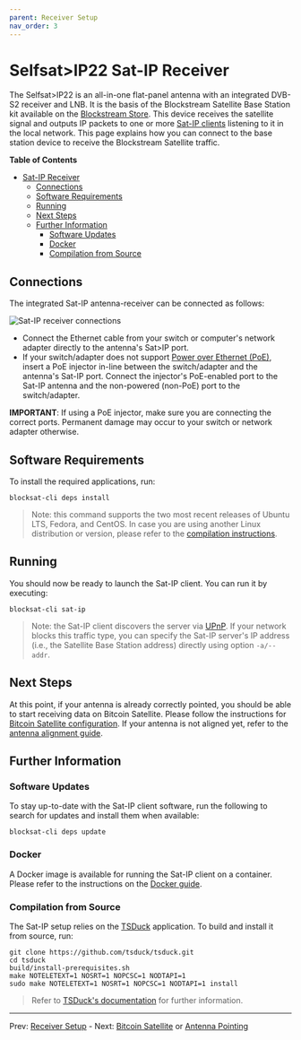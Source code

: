 ```yaml
---
parent: Receiver Setup
nav_order: 3
---
```


# Selfsat>IP22 Sat-IP Receiver

The Selfsat>IP22 is an all-in-one flat-panel antenna with an integrated DVB-S2
receiver and LNB. It is the basis of the Blockstream Satellite Base Station kit
available on the [Blockstream
Store](https://store.blockstream.com/product/blockstream-satellite-base-station/).
This device receives the satellite signal and outputs IP packets to one or more
[Sat-IP clients](https://en.wikipedia.org/wiki/Sat-IP) listening to it in the
local network. This page explains how you can connect to the base station device
to receive the Blockstream Satellite traffic.

<!-- markdown-toc start - Don't edit this section. Run M-x markdown-toc-refresh-toc -->
**Table of Contents**

- [Sat-IP Receiver](#sat-ip-receiver)
    - [Connections](#connections)
    - [Software Requirements](#software-requirements)
    - [Running](#running)
    - [Next Steps](#next-steps)
    - [Further Information](#further-information)
        - [Software Updates](#software-updates)
        - [Docker](#docker)
        - [Compilation from Source](#compilation-from-source)

<!-- markdown-toc end -->


## Connections

The integrated Sat-IP antenna-receiver can be connected as follows:

![Sat-IP receiver connections](img/sat-ip-connections.png "Sat-IP receiver
connections")

- Connect the Ethernet cable from your switch or computer's network adapter
  directly to the antenna's Sat>IP port.
- If your switch/adapter does not support [Power over Ethernet
  (PoE)](https://en.wikipedia.org/wiki/Power_over_Ethernet), insert a PoE
  injector in-line between the switch/adapter and the antenna's Sat-IP
  port. Connect the injector's PoE-enabled port to the Sat-IP antenna and the
  non-powered (non-PoE) port to the switch/adapter.

**IMPORTANT**: If using a PoE injector, make sure you are connecting the correct
ports. Permanent damage may occur to your switch or network adapter otherwise.

## Software Requirements

To install the required applications, run:

```
blocksat-cli deps install
```

> Note: this command supports the two most recent releases of Ubuntu LTS,
> Fedora, and CentOS. In case you are using another Linux distribution or
> version, please refer to the [compilation
> instructions](#compilation-from-source).

## Running

You should now be ready to launch the Sat-IP client. You can run it by
executing:

```
blocksat-cli sat-ip
```

> Note: the Sat-IP client discovers the server via
> [UPnP](https://en.wikipedia.org/wiki/Universal_Plug_and_Play). If your network
> blocks this traffic type, you can specify the Sat-IP server's IP address
> (i.e., the Satellite Base Station address) directly using option `-a/--addr`.

## Next Steps

At this point, if your antenna is already correctly pointed, you should be able
to start receiving data on Bitcoin Satellite. Please follow the instructions for
[Bitcoin Satellite configuration](bitcoin.md). If your antenna is not aligned
yet, refer to the [antenna alignment guide](antenna-pointing.md).

## Further Information

### Software Updates

To stay up-to-date with the Sat-IP client software, run the following to search
for updates and install them when available:

```
blocksat-cli deps update
```

### Docker

A Docker image is available for running the Sat-IP client on a container. Please
refer to the instructions on the [Docker guide](docker.md).

### Compilation from Source

The Sat-IP setup relies on the [TSDuck](https://tsduck.io/) application. To
build and install it from source, run:

```
git clone https://github.com/tsduck/tsduck.git
cd tsduck
build/install-prerequisites.sh
make NOTELETEXT=1 NOSRT=1 NOPCSC=1 NODTAPI=1
sudo make NOTELETEXT=1 NOSRT=1 NOPCSC=1 NODTAPI=1 install
```

> Refer to [TSDuck's documentation](https://tsduck.io/doxy/building.html) for
> further information.

---

Prev: [Receiver Setup](receiver.md) - Next: [Bitcoin Satellite](bitcoin.md) or [Antenna Pointing](antenna-pointing.md)
